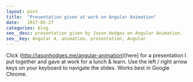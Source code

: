 ```yaml
---
layout: post
title:  "Presentation given at work on Angular Animation"
date:   2017-05-27
categories: blog
seo__desc: presentation given by Jason Hodges on Angular Animation. 
seo__key: Angular 4, animation, presentation, Angular
---
```


Click (http://jasonhodges.me/angular-animation)[here] for a presentation I put together and gave at work for a lunch & learn.
Use the left / right arrow keys on your keyboard to navigate the slides. Works best in Google Chrome. 
